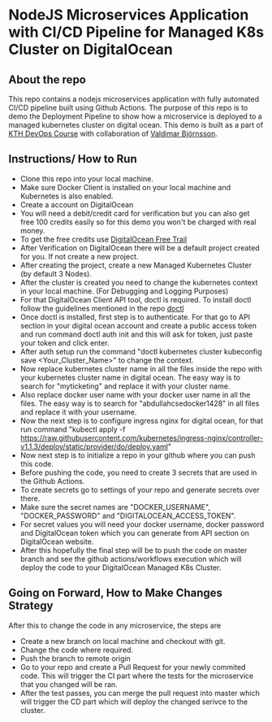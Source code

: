 # NodeJS Microservices Application with CI/CD Pipeline for Managed K8s Cluster on DigitalOcean

## About the repo
This repo contains a nodejs microservices application with fully automated CI/CD pipeline built using Github Actions.
The purpose of this repo is to demo the Deployment Pipeline to show how a microservice is deployed to a managed kubernetes cluster on digital ocean.
This demo is built as a part of [KTH DevOps Course](https://github.com/KTH/devops-course) with collaboration of [Valdimar Björnsson](https://github.com/valdimarb13).

## Instructions/ How to Run

- Clone this repo into your local machine.
- Make sure Docker Client is installed on your local machine and Kubernetes is also enabled.
- Create a account on DigitalOcean
- You will need a debit/credit card for verification but you can also get free 100 credits easily so for this demo you won't be charged with real money.
- To get the free credits use [DigitalOcean Free Trail](https://try.digitalocean.com/freetrialoffer/)
- After Verification on DigitalOcean there will be a default project created for you. If not create a new project.
- After creating the project, create a new Managed Kubernetes Cluster (by default 3 Nodes).
- After the cluster is created you need to change the kubernetes context in your local machine. (For Debugging and Logging Purposes)
- For that DigitalOcean Client API tool, doctl is required. To install doctl follow the guidelines mentioned in the repo [doctl](https://github.com/digitalocean/doctl)
- Once doctl is installed, first step is to authenticate. For that go to API section in your digital ocean account and create a public access token and run command doctl auth init and this will ask for token, just paste your token and click enter. 
- After auth setup run the command "doctl kubernetes cluster kubeconfig save <Your_Cluster_Name>" to change the context.
- Now replace kubernetes cluster name in all the files inside the repo with your kubernetes cluster name in digital ocean. The easy way is to search for "myticketing" and replace it with your cluster name. 
- Also replace docker user name with your docker user name in all the files. The easy way is to search for "abdullahcsedocker1428" in all files and replace it with your username.
- Now the next step is to configure ingress nginx for digital ocean, for that run command "kubectl apply -f https://raw.githubusercontent.com/kubernetes/ingress-nginx/controller-v1.1.3/deploy/static/provider/do/deploy.yaml"
- Now next step is to initialize a repo in your github where you can push this code.
- Before pushing the code, you need to create 3 secrets that are used in the Github Actions.
- To create secrets go to settings of your repo and generate secrets over there.
- Make sure the secret names are "DOCKER_USERNAME", "DOCKER_PASSWORD" and "DIGITALOCEAN_ACCESS_TOKEN". 
- For secret values you will need your docker username, docker password and DigitalOcean token which you can generate from API section on DigitalOcean website.
- After this hopefully the final step will be to push the code on master branch and see the github actions/workflows execution which will deploy the code to your DigitalOcean Managed K8s Cluster.

## Going on Forward, How to Make Changes Strategy

After this to change the code in any microservice, the steps are

- Create a new branch on local machine and checkout with git. 
- Change the code where required.
- Push the branch to remote origin
- Go to your repo and create a Pull Request for your newly commited code. This will trigger the CI part where the tests for the microservice that you changed will be ran.
- After the test passes, you can merge the pull request into master which will trigger the CD part which will deploy the changed serivce to the cluster.
